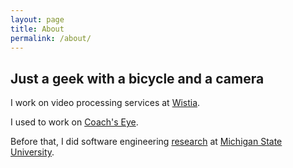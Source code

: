 ```yaml
---
layout: page
title: About
permalink: /about/
---
```


## Just a geek with a bicycle and a camera

I work on video processing services at [Wistia](https://www.wistia.com).

I used to work on [Coach's Eye](https://www.coachseye.com).

Before that, I did software engineering [research](/research) at [Michigan State University](https://www.cse.msu.edu).